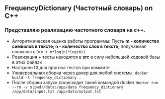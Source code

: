 ## FrequencyDictionary (Частотный словарь) on C++
### Представляю реализацию частотного словаря на c++.
- Алгоритмическая оценка работы программы: Пусть **m - количество символов в тексте; n - количество слов в тексте**, получаемая сложность `O(m + n*log(n)*log(m))`
- Реализация + тесты находятся в __src__ в силу небольшой кодовой базы в этих файлах
- Настроен CI для прогона тестов при коммите
- Универсальная сборка через докер для любой системы: `docker build -t frequency_dictionary .`
- После сборки запуск происходит такой командой docker `docker run --rm -v $(pwd)/data:/app/data frequency_dictionary /app/data/input.txt /app/data/output.txt`
